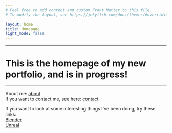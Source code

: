 ```yaml
---
# Feel free to add content and custom Front Matter to this file.
# To modify the layout, see https://jekyllrb.com/docs/themes/#overriding-theme-defaults

layout: home
title: Homepage
light_mode: false
---
```


---
# This is the homepage of my new portfolio, and is in progress!  
---

About me: [about](https://bart-olson.github.io/Portfolio/about/)  
If you want to contact me, see here: [contact](https://bart-olson.github.io/Portfolio/contact/)  

If you want to look at some interesting things I've been doing, try these links:  
[Blender](https://bart-olson.github.io/Portfolio/blender/)  
[Unreal](https://bart-olson.github.io/Portfolio/unreal/)  
